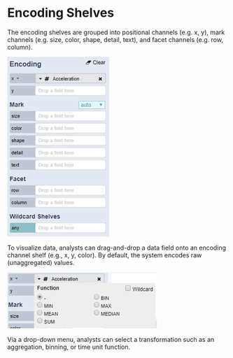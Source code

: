 # Encoding Shelves

The encoding shelves are grouped into positional channels \(e.g. x, y\), mark channels \(e.g. size, color, shape, detail, text\), and facet channels \(e.g. row, column\). 

![Encoding Shelves](../.gitbook/assets/encodingshelves.PNG)

To visualize data, analysts can drag-and-drop a data field onto an encoding channel shelf \(e.g., x, y, color\). By default, the system encodes raw \(unaggregated\) values. 

![Encoding Shelves: Drop-down Menu](../.gitbook/assets/encodingshelves2.PNG)

 Via a drop-down menu, analysts can select a transformation such as an aggregation, binning, or time unit function.

